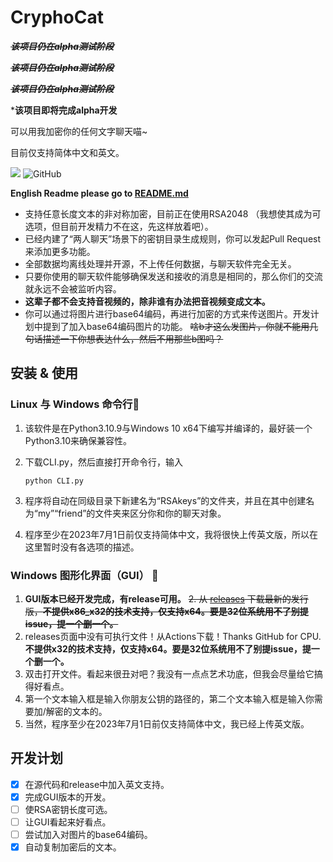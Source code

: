 # CryphoCat
~~***该项目仍在alpha测试阶段***~~

~~***该项目仍在alpha测试阶段***~~

~~***该项目仍在alpha测试阶段***~~

***该项目即将完成alpha开发**

可以用我加密你的任何文字聊天喵~

目前仅支持简体中文和英文。

![](https://img.shields.io/badge/python-v3.10-blue)
![GitHub](https://img.shields.io/github/license/caikun233/CryphoCat)

**English Readme please go to [README.md](https://github.com/caikun233/CryphoCat/blob/main/README.md)**

* 支持任意长度文本的非对称加密，目前正在使用RSA2048 （我想使其成为可选项，但目前开发精力不在这，先这样放着吧）。
* 已经内建了“两人聊天”场景下的密钥目录生成规则，你可以发起Pull Request来添加更多功能。
* 全部数据均离线处理并开源，不上传任何数据，与聊天软件完全无关。
* 只要你使用的聊天软件能够确保发送和接收的消息是相同的，那么你们的交流就永远不会被监听内容。
* **这辈子都不会支持音视频的，除非谁有办法把音视频变成文本。**
* 你可以通过将图片进行base64编码，再进行加密的方式来传送图片。开发计划中提到了加入base64编码图片的功能。 ~~啥b才这么发图片，你就不能用几句话描述一下你想表达什么，然后不用那些b图吗？~~

## 安装 & 使用

### Linux 与 Windows 命令行🔨

 1. 该软件是在Python3.10.9与Windows 10 x64下编写并编译的，最好装一个Python3.10来确保兼容性。

 2. 下载CLI.py，然后直接打开命令行，输入 

    ```shell
    python CLI.py
    ```

 3. 程序将自动在同级目录下新建名为“RSAkeys”的文件夹，并且在其中创建名为“my”“friend”的文件夹来区分你和你的聊天对象。

 4. 程序至少在2023年7月1日前仅支持简体中文，我将很快上传英文版，所以在这里暂时没有各选项的描述。

### Windows 图形化界面（GUI） 🔨

1. **GUI版本已经开发完成，有release可用。**
~~2. 从 [releases](https://github.com/caikun233/CryphoCat/releases) 下载最新的发行版，**不提供x86_x32的技术支持，仅支持x64。要是32位系统用不了别提issue，提一个删一个。**~~
2. releases页面中没有可执行文件！从Actions下载！Thanks GitHub for CPU.**不提供x32的技术支持，仅支持x64。要是32位系统用不了别提issue，提一个删一个。**
3. 双击打开文件。看起来很丑对吧？我没有一点点艺术功底，但我会尽量给它搞得好看点。
4. 第一个文本输入框是输入你朋友公钥的路径的，第二个文本输入框是输入你需要加/解密的文本的。
5. 当然，程序至少在2023年7月1日前仅支持简体中文，我已经上传英文版。

## 开发计划

- [x] 在源代码和release中加入英文支持。
- [x] 完成GUI版本的开发。
- [ ] 使RSA密钥长度可选。
- [ ] 让GUI看起来好看点。
- [ ] 尝试加入对图片的base64编码。
- [x] 自动复制加密后的文本。
